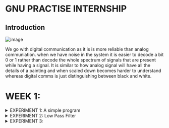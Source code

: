 # GNU PRACTISE INTERNSHIP


## Introduction



![image](https://github.com/user-attachments/assets/777310eb-111c-4df1-96bf-cdaeba72e1ad)

We go with digital communication as it is is more reliable than analog communiation. when we have noise in the system it is easier to decode a bit 0 or 1 rather than decode the whole spectrum of signals that are present while having a signal. It is similar to how analog signal will have all the details of a painting and when scaled down becomes harder to understand whereas digital comms is just distinguishing between black and white. 


# WEEK 1:

</details>
<details>
<summary>EXPERIMENT 1: A simple program  </summary>
<br>


![image](https://github.com/user-attachments/assets/8fc42e1b-b51e-4741-aaf5-1b972c0c111e)

We need sampling as real signals are continous and have value for all infinite time intervals and its not possible for computers to compute all the intervals of time that is needed, so we follow nyquist sample theorem to ensure that there are enough samples to recreate the signals using a dac ( fs >= 2*fm ). 


![image](https://github.com/user-attachments/assets/104a363c-e21f-4c2a-a965-02426b223030)

This is a simple program to show a cos signal being generated using a signal source and being captured using a time sink. we can see that the signal is being sampled at 32k which means that at every 1/32k time interval we take a sample which is shown below

![image](https://github.com/user-attachments/assets/20337750-dd38-4ead-9f7f-6ad589741ba3)

</details>
<details>
<summary>EXPERIMENT 2: Low Pass Filter </summary>
<br>

![image](https://github.com/user-attachments/assets/8f56cc16-7a2d-4c59-997d-012c2016b5fe)
A low pas filter with a cutt off freq of 4500 and a Transition Width of 1000 is being used, so any frequency below 4500 will be passed and anything above will start to diminish, we can see this behaviour by looking at the time and frequency plot below.

![image](https://github.com/user-attachments/assets/e108cd64-359d-4378-a0b4-705088f5f6c6)
here we have no loss of signal, where the output of low pass is with a delay represented by the red signal as it undergoes a small delay due to the low pass signal.

![image](https://github.com/user-attachments/assets/05736335-7fcd-4c94-a6bd-7a3e1d97ea37)

here we have a  loss of the signal due to the freq being at 5000 which is above the low pass filter cut off frequency. Both the time and freq plot show a decline in the power level of the signal.

</details>
<details>
<summary>EXPERIMENT 3:  </summary>
<br>


